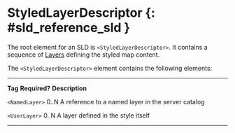 # StyledLayerDescriptor {: #sld_reference_sld }

The root element for an SLD is `<StyledLayerDescriptor>`. It contains a sequence of [Layers](layers.md) defining the styled map content.

The `<StyledLayerDescriptor>` element contains the following elements:

  ----------------- --------------- ----------------------------------------------------
  **Tag**           **Required?**   **Description**

  `<NamedLayer>`    0..N            A reference to a named layer in the server catalog

  `<UserLayer>`     0..N            A layer defined in the style itself
  ----------------- --------------- ----------------------------------------------------
